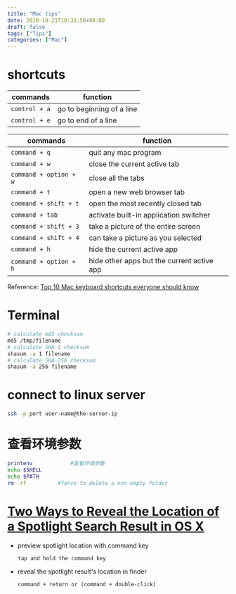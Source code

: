 ```yaml
---
title: "Mac tips"
date: 2018-10-21T10:33:50+08:00
draft: false
tags: ["Tips"]
categories: ["Mac"]
---
```

# shortcuts

commands | function
-- | --
`control + a` | go to beginning of a line
`control + e` | go to end of a line

commands | function
-- | --
`command + q` | quit any mac program
`command + w` | close the current active tab
`command + option + w` | close all the tabs
`command + t` | open a new web browser tab
`command + shift + t` | open the most recently closed tab
`command + tab` | activate built-in application switcher
`command + shift + 3` | take a picture of the entire screen
`command + shift + 4` | can take a picture as you selected
`command + h` | hide the current active app
`command + option + h` | hide other apps but the current active app

Reference: [Top 10 Mac keyboard shortcuts everyone should know](https://www.cultofmac.com/317935/top-10-mac-keyboard-shortcuts/)

# Terminal
```sh
# calculate md5 checksum
md5 /tmp/filename
# calculate SHA-1 checksum
shasum -a 1 filename
# calculate SHA-256 checksum
shasum -a 256 filename
```

# connect to linux server
```sh
ssh -p port user-name@the-server-ip
```

# 查看环境参数
```sh
printenv            #查看环境参数
echo $SHELL         
echo $PATH
rm -rf          #force to delete a non-empty folder
```

# [Two Ways to Reveal the Location of a Spotlight Search Result in OS X](https://www.tekrevue.com/tip/show-spotlight-results-in-finder/)

- preview spotlight location with command key

    `tap and hold the command key`
- reveal the spotlight result's location in finder
  
    `command + return or (command + double-click)`
